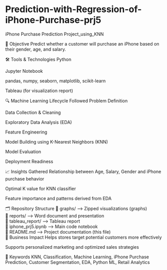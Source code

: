 # Prediction-with-Regression-of-iPhone-Purchase-prj5
iPhone Purchase Prediction
Project_using_KNN

📌 Objective
Predict whether a customer will purchase an iPhone based on their gender, age, and salary.

🛠️ Tools & Technologies
Python

Jupyter Notebook

pandas, numpy, seaborn, matplotlib, scikit-learn

Tableau (for visualization report)

🔍 Machine Learning Lifecycle Followed
Problem Definition

Data Collection & Cleaning

Exploratory Data Analysis (EDA)

Feature Engineering

Model Building using K-Nearest Neighbors (KNN)

Model Evaluation

Deployment Readiness

📈 Insights Gathered
Relationship between Age, Salary, Gender and iPhone purchase behavior

Optimal K value for KNN classifier

Feature importance and patterns derived from EDA

🗂️ Repository Structure
📁 graphs/               --> Zipped visualizations (graphs)  
📁 reports/              --> Word document and presentation  
📁 tableau_report/       --> Tableau report  
📄 iphone_prj5.ipynb     --> Main code notebook  
📄 README.md             --> Project documentation (this file)  
🎯 Business Impact
Helps stores target potential customers more effectively

Supports personalized marketing and optimized sales strategies

🚀 Keywords
KNN, Classification, Machine Learning, iPhone Purchase Prediction, Customer Segmentation, EDA, Python ML, Retail Analytics

